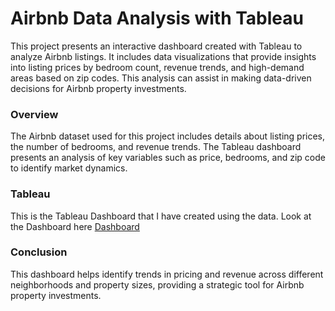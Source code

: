 # Airbnb Data Analysis with Tableau

This project presents an interactive dashboard created with Tableau to analyze Airbnb listings. It includes data visualizations that provide insights into listing prices by bedroom count, revenue trends, and high-demand areas based on zip codes. This analysis can assist in making data-driven decisions for Airbnb property investments.

### Overview

The Airbnb dataset used for this project includes details about listing prices, the number of bedrooms, and revenue trends. The Tableau dashboard presents an analysis of key variables such as price, bedrooms, and zip code to identify market dynamics.

### Tableau

This is the Tableau Dashboard that I have created using the data. Look at the Dashboard here [Dashboard](https://public.tableau.com/app/profile/vaishnavi.pullakhandam/viz/AirbnbListingsandRevenueAnalysisDashboard/Airbnb_Data_Dashboard)

### Conclusion

This dashboard helps identify trends in pricing and revenue across different neighborhoods and property sizes, providing a strategic tool for Airbnb property investments.
